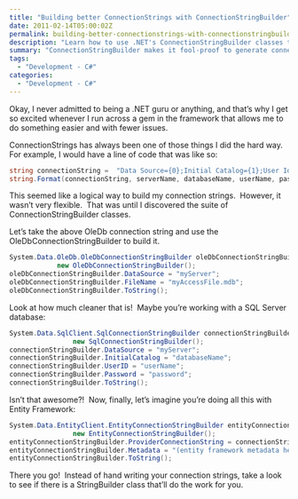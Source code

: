 ```yaml
---
title: "Building better ConnectionStrings with ConnectionStringBuilder"
date: 2011-02-14T05:00:02Z
permalink: building-better-connectionstrings-with-connectionstringbuilder
description: "Learn how to use .NET's ConnectionStringBuilder classes to create clean, flexible connection strings for OleDb, SQL Server, and Entity Framework."
summary: "ConnectionStringBuilder makes it fool-proof to generate connection strings."
tags:
  - "Development - C#"
categories:
  - "Development - C#"
---
```


Okay, I never admitted to being a .NET guru or anything, and that’s why I get so excited whenever I run across a gem in the framework that allows me to do something easier and with fewer issues.

ConnectionStrings has always been one of those things I did the hard way.  For example, I would have a line of code that was like so:

```csharp
string connectionString =  "Data Source={0};Initial Catalog={1};User Id={2};Password={3};";
string.Format(connectionString, serverName, databaseName, userName, password);
```

This seemed like a logical way to build my connection strings.  However, it wasn’t very flexible.  That was until I discovered the suite of ConnectionStringBuilder classes.

Let’s take the above OleDb connection string and use the OleDbConnectionStringBuilder to build it.

```csharp
System.Data.OleDb.OleDbConnectionStringBuilder oleDbConnectionStringBuilder  =
            new OleDbConnectionStringBuilder();
oleDbConnectionStringBuilder.DataSource = "myServer";
oleDbConnectionStringBuilder.FileName = "myAccessFile.mdb";
oleDbConnectionStringBuilder.ToString();
```

Look at how much cleaner that is!  Maybe you’re working with a SQL Server database:

```csharp
System.Data.SqlClient.SqlConnectionStringBuilder connectionStringBuilder =
                new SqlConnectionStringBuilder();
connectionStringBuilder.DataSource = "myServer";
connectionStringBuilder.InitialCatalog = "databaseName";
connectionStringBuilder.UserID = "userName";
connectionStringBuilder.Password = "password";
connectionStringBuilder.ToString();
```

Isn’t that awesome?!  Now, finally, let’s imagine you’re doing all this with Entity Framework:

```csharp
System.Data.EntityClient.EntityConnectionStringBuilder entityConnectionStringBuilder =
                new EntityConnectionStringBuilder();
entityConnectionStringBuilder.ProviderConnectionString = connectionStringBuilder.ToString();
entityConnectionStringBuilder.Metadata = "(entity framework metadata here)";
entityConnectionStringBuilder.ToString();
```

There you go!  Instead of hand writing your connection strings, take a look to see if there is a StringBuilder class that’ll do the work for you.
